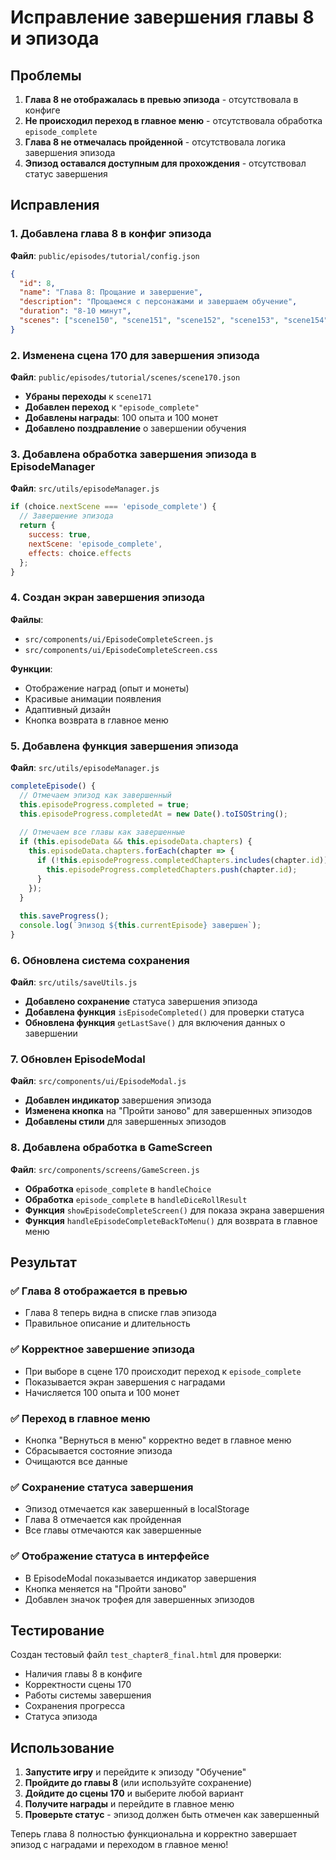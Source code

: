 # Исправление завершения главы 8 и эпизода

## Проблемы
1. **Глава 8 не отображалась в превью эпизода** - отсутствовала в конфиге
2. **Не происходил переход в главное меню** - отсутствовала обработка `episode_complete`
3. **Глава 8 не отмечалась пройденной** - отсутствовала логика завершения эпизода
4. **Эпизод оставался доступным для прохождения** - отсутствовал статус завершения

## Исправления

### 1. Добавлена глава 8 в конфиг эпизода
**Файл**: `public/episodes/tutorial/config.json`
```json
{
  "id": 8,
  "name": "Глава 8: Прощание и завершение",
  "description": "Прощаемся с персонажами и завершаем обучение",
  "duration": "8-10 минут",
  "scenes": ["scene150", "scene151", "scene152", "scene153", "scene154", "scene155", "scene156", "scene157", "scene158", "scene159", "scene160", "scene161", "scene162", "scene163", "scene164", "scene165", "scene166", "scene167", "scene168", "scene169", "scene170"]
}
```

### 2. Изменена сцена 170 для завершения эпизода
**Файл**: `public/episodes/tutorial/scenes/scene170.json`
- **Убраны переходы** к `scene171`
- **Добавлен переход** к `"episode_complete"`
- **Добавлены награды**: 100 опыта и 100 монет
- **Добавлено поздравление** о завершении обучения

### 3. Добавлена обработка завершения эпизода в EpisodeManager
**Файл**: `src/utils/episodeManager.js`
```javascript
if (choice.nextScene === 'episode_complete') {
  // Завершение эпизода
  return {
    success: true,
    nextScene: 'episode_complete',
    effects: choice.effects
  };
}
```

### 4. Создан экран завершения эпизода
**Файлы**: 
- `src/components/ui/EpisodeCompleteScreen.js`
- `src/components/ui/EpisodeCompleteScreen.css`

**Функции**:
- Отображение наград (опыт и монеты)
- Красивые анимации появления
- Адаптивный дизайн
- Кнопка возврата в главное меню

### 5. Добавлена функция завершения эпизода
**Файл**: `src/utils/episodeManager.js`
```javascript
completeEpisode() {
  // Отмечаем эпизод как завершенный
  this.episodeProgress.completed = true;
  this.episodeProgress.completedAt = new Date().toISOString();
  
  // Отмечаем все главы как завершенные
  if (this.episodeData && this.episodeData.chapters) {
    this.episodeData.chapters.forEach(chapter => {
      if (!this.episodeProgress.completedChapters.includes(chapter.id)) {
        this.episodeProgress.completedChapters.push(chapter.id);
      }
    });
  }
  
  this.saveProgress();
  console.log(`Эпизод ${this.currentEpisode} завершен`);
}
```

### 6. Обновлена система сохранения
**Файл**: `src/utils/saveUtils.js`
- **Добавлено сохранение** статуса завершения эпизода
- **Добавлена функция** `isEpisodeCompleted()` для проверки статуса
- **Обновлена функция** `getLastSave()` для включения данных о завершении

### 7. Обновлен EpisodeModal
**Файл**: `src/components/ui/EpisodeModal.js`
- **Добавлен индикатор** завершения эпизода
- **Изменена кнопка** на "Пройти заново" для завершенных эпизодов
- **Добавлены стили** для завершенных эпизодов

### 8. Добавлена обработка в GameScreen
**Файл**: `src/components/screens/GameScreen.js`
- **Обработка** `episode_complete` в `handleChoice`
- **Обработка** `episode_complete` в `handleDiceRollResult`
- **Функция** `showEpisodeCompleteScreen()` для показа экрана завершения
- **Функция** `handleEpisodeCompleteBackToMenu()` для возврата в главное меню

## Результат

### ✅ Глава 8 отображается в превью
- Глава 8 теперь видна в списке глав эпизода
- Правильное описание и длительность

### ✅ Корректное завершение эпизода
- При выборе в сцене 170 происходит переход к `episode_complete`
- Показывается экран завершения с наградами
- Начисляется 100 опыта и 100 монет

### ✅ Переход в главное меню
- Кнопка "Вернуться в меню" корректно ведет в главное меню
- Сбрасывается состояние эпизода
- Очищаются все данные

### ✅ Сохранение статуса завершения
- Эпизод отмечается как завершенный в localStorage
- Глава 8 отмечается как пройденная
- Все главы отмечаются как завершенные

### ✅ Отображение статуса в интерфейсе
- В EpisodeModal показывается индикатор завершения
- Кнопка меняется на "Пройти заново"
- Добавлен значок трофея для завершенных эпизодов

## Тестирование

Создан тестовый файл `test_chapter8_final.html` для проверки:
- Наличия главы 8 в конфиге
- Корректности сцены 170
- Работы системы завершения
- Сохранения прогресса
- Статуса эпизода

## Использование

1. **Запустите игру** и перейдите к эпизоду "Обучение"
2. **Пройдите до главы 8** (или используйте сохранение)
3. **Дойдите до сцены 170** и выберите любой вариант
4. **Получите награды** и перейдите в главное меню
5. **Проверьте статус** - эпизод должен быть отмечен как завершенный

Теперь глава 8 полностью функциональна и корректно завершает эпизод с наградами и переходом в главное меню! 